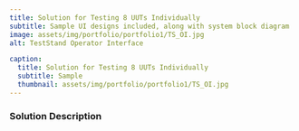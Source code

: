 ```yaml
---
title: Solution for Testing 8 UUTs Individually
subtitle: Sample UI designs included, along with system block diagram
image: assets/img/portfolio/portfolio1/TS_OI.jpg
alt: TestStand Operator Interface

caption:
  title: Solution for Testing 8 UUTs Individually
  subtitle: Sample
  thumbnail: assets/img/portfolio/portfolio1/TS_OI.jpg
---
```

### Solution Description




